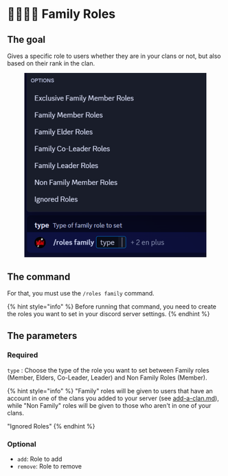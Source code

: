# 👨‍👩‍👧‍👧 Family Roles

## The goal

Gives a specific role to users whether they are in your clans or not, but also based on their rank in the clan.

<figure><img src="../../.gitbook/assets/image (117).png" alt=""><figcaption></figcaption></figure>

## The command

For that, you must use the `/roles family` command.

{% hint style="info" %}
Before running that command, you need to create the roles you want to set in your discord server settings.
{% endhint %}

## The parameters

### Required

`type` : Choose the type of the role you want to set between Family roles (Member, Elders, Co-Leader, Leader) and Non Family Roles (Member).

{% hint style="info" %}
"Family" roles will be given to users that have an account in one of the clans you added to your server (see [add-a-clan.md](../../clan-setups/add-a-clan.md "mention")), while "Non Family" roles will be given to those who aren't in one of your clans.

"Ignored Roles"&#x20;
{% endhint %}

### Optional

* `add`: Role to add
* `remove`: Role to remove

